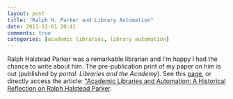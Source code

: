 ```yaml
---
layout: post
title: "Ralph H. Parker and Library Automation"
date: 2013-12-01 20:41
comments: true
categories: [academic libraries, library automation]
---
```


Ralph Halstead Parker was a remarkable librarian and I'm happy I
had the chance to write about him. The pre-publication print of
my paper on him is out (published by *portal: Libraries and the
Academy*). See this
[page][1], or directly access the article: ["Academic Libraries and
Automation: A Historical Reflection on Ralph Halstead
Parker][2].

[1]: http://www.press.jhu.edu/journals/portal_libraries_and_the_academy/portal_pre_print/current/articles/14.1burns.pdf
[2]: http://www.press.jhu.edu/journals/portal_libraries_and_the_academy/portal_pre_print/current/articles/14.1burns.pdf
